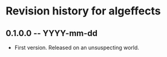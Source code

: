 # Revision history for algeffects

## 0.1.0.0 -- YYYY-mm-dd

* First version. Released on an unsuspecting world.
